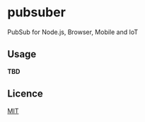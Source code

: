 # pubsuber

PubSub for Node.js, Browser, Mobile and IoT

## Usage

**TBD**

## Licence

[MIT](LICENSE)
